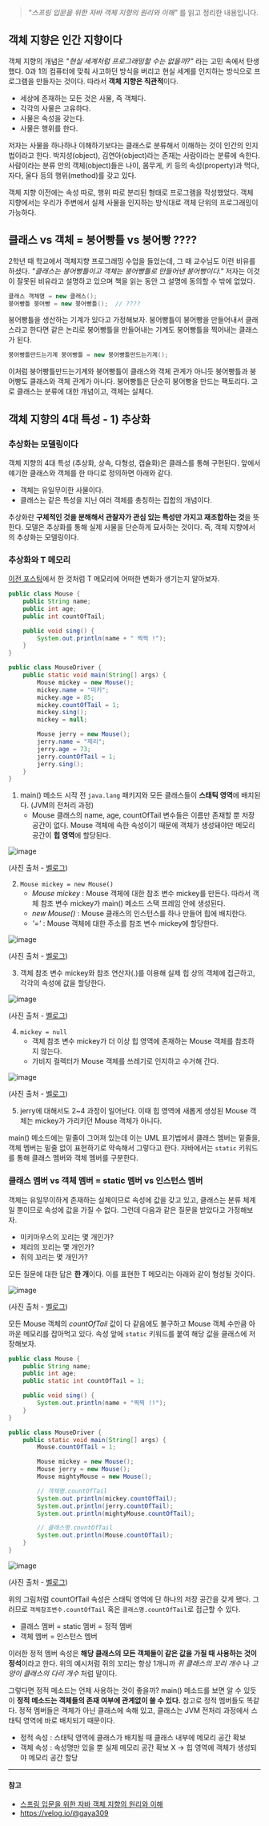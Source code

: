> *"스프링 입문을 위한 자바 객체 지향의 원리와 이해"* 를 읽고 정리한 내용입니다.

## 객체 지향은 인간 지향이다
객체 지향의 개념은 *"현실 세계처럼 프로그래밍할 수는 없을까?"* 라는 고민 속에서 탄생했다. 0과 1의 컴퓨터에 맞춰 사고하던 방식을 버리고 현실 세계를 인지하는 방식으로 프로그램을 만들자는 것이다. 따라서 **객체 지향은 직관적**이다.

- 세상에 존재하는 모든 것은 사물, 즉 객체다.
- 각각의 사물은 고유하다.
- 사물은 속성을 갖는다.
- 사물은 행위를 한다.

저자는 사물을 하나하나 이해하기보다는 클래스로 분류해서 이해하는 것이 인간의 인지법이라고 한다. 박지성(object), 김연아(object)라는 존재는 사람이라는 분류에 속한다. 사람이라는 분류 안의 객체(object)들은 나이, 몸무게, 키 등의 속성(property)과 먹다, 자다, 울다 등의 행위(method)를 갖고 있다.

객체 지향 이전에는 속성 따로, 행위 따로 분리된 형태로 프로그램을 작성했었다. 객체 지향에서는 우리가 주변에서 실제 사물을 인지하는 방식대로 객체 단위의 프로그래밍이 가능하다.

## 클래스 vs 객체 = 붕어빵틀 vs 붕어빵 ????
2학년 때 학교에서 객체지향 프로그래밍 수업을 들었는데, 그 때 교수님도 이런 비유를 하셨다. *"클래스는 붕어빵틀이고 객체는 붕어빵틀로 만들어낸 붕어빵이다."* 저자는 이것이 잘못된 비유라고 설명하고 있으며 책을 읽는 동안 그 설명에 동의할 수 밖에 없었다.

```java
클래스 객체명 = new 클래스();
붕어빵틀 붕어빵 = new 붕어빵틀();  // ????
```

붕어빵틀을 생산하는 기계가 있다고 가정해보자. 붕어빵틀이 붕어빵을 만들어내서 클래스라고 한다면 같은 논리로 붕어빵틀을 만들어내는 기계도 붕어빵틀을 찍어내는 클래스가 된다.

```java
붕어빵틀만드는기계 붕어빵틀 = new 붕어빵틀만드는기계();
```

이처럼 붕어빵틀만드는기계와 붕어빵틀이 클래스와 객체 관계가 아니듯 붕어빵틀과 붕어빵도 클래스와 객체 관계가 아니다. 붕어빵틀은 단순히 붕어빵을 만드는 팩토리다. 고로 클래스는 분류에 대한 개념이고, 객체는 실체다.

## 객체 지향의 4대 특성 - 1) 추상화
### 추상화는 모델링이다
객체 지향의 4대 특성 (추상화, 상속, 다형성, 캡슐화)은 클래스를 통해 구현된다. 앞에서 얘기한 클래스와 객체를 한 마디로 정의하면 아래와 같다.

- 객체는 유일무이한 사물이다.
- 클래스는 같은 특성을 지닌 여러 객체를 총칭하는 집합의 개념이다.

추상화란 **구체적인 것을 분해해서 관찰자가 관심 있는 특성만 가지고 재조합하는 것**을 뜻한다. 모델은 추상화를 통해 실제 사물을 단순하게 묘사하는 것이다. 즉, 객체 지향에서의 추상화는 모델링이다.

### 추상화와 T 메모리
[이전 포스팅](https://sangminlog.tistory.com/entry/oop-procedure-structured)에서 한 것처럼 T 메모리에 어떠한 변화가 생기는지 알아보자.

```java
public class Mouse {
    public String name;
    public int age;
    public int countOfTail;

    public void sing() {
        System.out.println(name + " 찍찍 !");
    }
}

public class MouseDriver {
    public static void main(String[] args) {
        Mouse mickey = new Mouse();
        mickey.name = "미키";
        mickey.age = 85;
        mickey.countOfTail = 1;
        mickey.sing();
        mickey = null;

        Mouse jerry = new Mouse();
        jerry.name = "제리";
        jerry.age = 73;
        jerry.countOfTail = 1;
        jerry.sing();
    }
}
```

1. main() 메소드 시작 전 `java.lang` 패키지와 모든 클래스들이 **스태틱 영역**에 배치된다. (JVM의 전처리 과정) 
    - Mouse 클래스의 name, age, countOfTail 변수들은 이름만 존재할 뿐 저장 공간이 없다. Mouse 객체에 속한 속성이기 때문에 객체가 생성돼야만 메모리 공간이 **힙 영역**에 할당된다.

![image](https://user-images.githubusercontent.com/46131688/112163285-39bdf000-8c30-11eb-810b-ae8c1f89bf50.png)

(사진 출처 - [벨로그](https://velog.io/@gaya309/TIL-%EC%B6%94%EC%83%81%ED%99%94%EC%99%80-T-%EB%A9%94%EB%AA%A8%EB%A6%AC))

2. `Mouse mickey = new Mouse()`
    - *Mouse mickey* : Mouse 객체에 대한 참조 변수 mickey를 만든다. 따라서 객체 참조 변수 mickey가 main() 메소드 스택 프레임 안에 생성된다.
    - *new Mouse()* : Mouse 클래스의 인스턴스를 하나 만들어 힙에 배치한다.
    - *'='* : Mouse 객체에 대한 주소를 참조 변수 mickey에 할당한다.

![image](https://user-images.githubusercontent.com/46131688/112164230-0fb8fd80-8c31-11eb-8e40-54a32425bd60.png)

(사진 출처 - [벨로그](https://velog.io/@gaya309/TIL-%EC%B6%94%EC%83%81%ED%99%94%EC%99%80-T-%EB%A9%94%EB%AA%A8%EB%A6%AC))

3. 객체 참조 변수 mickey와 참조 연산자(.)를 이용해 실제 힙 상의 객체에 접근하고, 각각의 속성에 값을 할당한다.

![image](https://user-images.githubusercontent.com/46131688/112166363-e7320300-8c32-11eb-8d3a-0fa5f163d259.png)

(사진 출처 - [벨로그](https://velog.io/@gaya309/TIL-%EC%B6%94%EC%83%81%ED%99%94%EC%99%80-T-%EB%A9%94%EB%AA%A8%EB%A6%AC))

4. `mickey = null`
    - 객체 참조 변수 mickey가 더 이상 힙 영역에 존재하는 Mouse 객체를 참조하지 않는다. 
    - 가비지 컬렉터가 Mouse 객체를 쓰레기로 인지하고 수거해 간다.

![image](https://user-images.githubusercontent.com/46131688/112166553-15174780-8c33-11eb-98a8-65a90b490568.png)

(사진 출처 - [벨로그](https://velog.io/@gaya309/TIL-%EC%B6%94%EC%83%81%ED%99%94%EC%99%80-T-%EB%A9%94%EB%AA%A8%EB%A6%AC))

5. jerry에 대해서도 2~4 과정이 일어난다. 이때 힙 영역에 새롭게 생성된 Mouse 객체는 mickey가 가리키던 Mouse 객체가 아니다.

main() 메소드에는 밑줄이 그어져 있는데 이는 UML 표기법에서 클래스 멤버는 밑줄을, 객체 멤버는 밑줄 없이 표현하기로 약속해서 그렇다고 한다. 자바에서는 `static` 키워드를 통해 클래스 멤버와 객체 멤버를 구분한다. 

### 클래스 멤버 vs 객체 멤버 = static 멤버 vs 인스턴스 멤버
객체는 유일무이하게 존재하는 실체이므로 속성에 값을 갖고 있고, 클래스는 분류 체계일 뿐이므로 속성에 값을 가질 수 없다. 그런데 다음과 같은 질문을 받았다고 가정해보자.

- 미키마우스의 꼬리는 몇 개인가?
- 제리의 꼬리는 몇 개인가?
- 쥐의 꼬리는 몇 개인가?

모든 질문에 대한 답은 **한 개**이다. 이를 표현한 T 메모리는 아래와 같이 형성될 것이다.

![image](https://user-images.githubusercontent.com/46131688/112167641-f2396300-8c33-11eb-961d-2cefd0207680.png)

(사진 출처 - [벨로그](https://velog.io/@gaya309/TIL-%ED%81%B4%EB%9E%98%EC%8A%A4-%EB%A9%A4%EB%B2%84VS.-%EA%B0%9D%EC%B2%B4-%EB%A9%A4%EB%B2%84-static-%EB%A9%A4%EB%B2%84vs.-%EC%9D%B8%EC%8A%A4%ED%84%B4%EC%8A%A4-%EB%A9%A4%EB%B2%84))

모든 Mouse 객체의 *countOfTail* 값이 다 같음에도 불구하고 Mouse 객체 수만큼 아까운 메모리를 잡아먹고 있다. 속성 앞에 `static` 키워드를 붙여 해당 값을 클래스에 저장해보자.

```java
public class Mouse {
    public String name;
    public int age;
    public static int countOfTail = 1;

    public void sing() {
        System.out.println(name + "찍찍 !!");
    }
}

public class MouseDriver {
    public static void main(String[] args) {
        Mouse.countOfTail = 1;

        Mouse mickey = new Mouse();
        Mouse jerry = new Mouse();
        Mouse mightyMouse = new Mouse();

        // 객체명.countOfTail
        System.out.println(mickey.countOfTail);
        System.out.println(jerry.countOfTail);
        System.out.println(mightyMouse.countOfTail);

        // 클래스명.countOfTail
        System.out.println(Mouse.countOfTail);
    }
}
```

![image](https://user-images.githubusercontent.com/46131688/112168503-b2bf4680-8c34-11eb-91ea-3b820839be0d.png)

(사진 출처 - [벨로그](https://velog.io/@gaya309/TIL-%ED%81%B4%EB%9E%98%EC%8A%A4-%EB%A9%A4%EB%B2%84VS.-%EA%B0%9D%EC%B2%B4-%EB%A9%A4%EB%B2%84-static-%EB%A9%A4%EB%B2%84vs.-%EC%9D%B8%EC%8A%A4%ED%84%B4%EC%8A%A4-%EB%A9%A4%EB%B2%84))

위의 그림처럼 countOfTail 속성은 스태틱 영역에 단 하나의 저장 공간을 갖게 됐다. 그러므로 `객체참조변수.countOfTail` 혹은 `클래스명.countOfTail`로 접근할 수 있다.

- 클래스 멤버 = static 멤버 = 정적 멤버
- 객체 멤버 = 인스턴스 멤버

이러한 정적 멤버 속성은 **해당 클래스의 모든 객체들이 같은 값을 가질 때 사용하는 것이 정석**이라고 한다. 위의 예시처럼 쥐의 꼬리는 항상 1개니까 *쥐 클래스의 꼬리 개수* 나 *고양이 클래스의 다리 개수* 처럼 말이다.

그렇다면 정적 메소드는 언제 사용하는 것이 좋을까? main() 메소드를 보면 알 수 있듯이 **정적 메소드는 객체들의 존재 여부에 관계없이 쓸 수 있다.** 참고로 정적 멤버들도 똑같다. 정적 멤버들은 객체가 아닌 클래스에 속해 있고, 클래스는 JVM 전처리 과정에서 스태틱 영역에 바로 배치되기 때문이다.

- 정적 속성 : 스태틱 영역에 클래스가 배치될 때 클래스 내부에 메모리 공간 확보
- 객체 속성 : 속성명만 있을 뿐 실제 메모리 공간 확보 X -> 힙 영역에 객체가 생성되야 메모리 공간 할당

---

#### 참고
- [스프링 입문을 위한 자바 객체 지향의 원리와 이해](http://www.yes24.com/Product/Goods/17350624)
- https://velog.io/@gaya309
